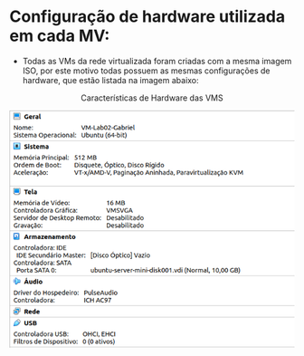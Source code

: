 # Configuração de hardware utilizada em cada MV:
* Todas as VMs da rede virtualizada foram criadas com a mesma imagem ISO, por este motivo todas possuem as mesmas configurações de hardware, que estão listada na imagem abaixo:

<p><center> Características de Hardware das VMS</center></p>   
   <img src="imagens/hardware.png" alt=""
	title="Listagem da configuração de hardware na VM2-PC$"/>
